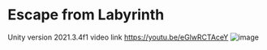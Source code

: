 # Escape from Labyrinth 
Unity version 2021.3.4f1
video link https://youtu.be/eGlwRCTAceY
![image](https://user-images.githubusercontent.com/78969017/177056809-bbb65b43-d1a5-443e-9571-7248f444deb6.png)
